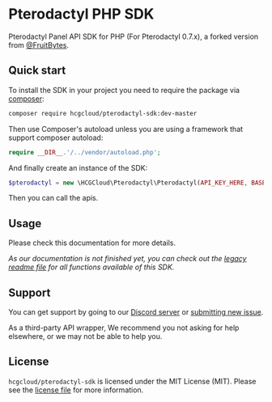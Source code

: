 # Pterodactyl PHP SDK

Pterodactyl Panel API SDK for PHP (For Pterodactyl 0.7.x), a forked version from [@FruitBytes](https://github.com/FruitBytes).

## Quick start

To install the SDK in your project you need to require the package via [composer](http://getcomposer.org):

``` bash
composer require hcgcloud/pterodactyl-sdk:dev-master
```

Then use Composer's autoload unless you are using a framework that support composer autoload:

``` php
require __DIR__.'/../vendor/autoload.php';
```

And finally create an instance of the SDK:

``` php
$pterodactyl = new \HCGCloud\Pterodactyl\Pterodactyl(API_KEY_HERE, BASE_URI_HERE);
```

Then you can call the apis.

## Usage

Please check this documentation for more details.

*As our documentation is not finished yet, you can check out the [legacy readme file](https://github.com/hcgcloud/pterodactyl-sdk/blob/2b1759961a5a92eb95a3c9d3b045bd8410bdd43f/README.md) for all functions available of this SDK.*

## Support

You can get support by going to our [Discord server](https://discord.gg/5KnNVfv) or [submitting new issue](https://github.com/hcgcloud/pterodactyl-sdk/issues/new).

As a third-party API wrapper, We recommend you not asking for help elsewhere, or we may not be able to help you.

## License

`hcgcloud/pterodactyl-sdk` is licensed under the MIT License (MIT). Please see the
[license file](https://github.com/hcgcloud/pterodactyl-sdk/blob/master/LICENSE.md) for more information.
